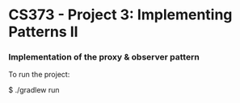 # CS373 - Project 3: Implementing Patterns II
### Implementation of the proxy & observer pattern

To run the project:

  $ ./gradlew run
